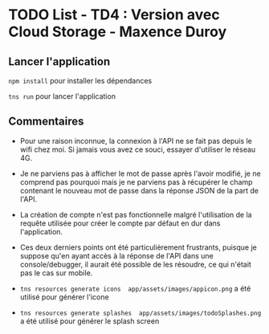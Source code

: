 # TODO List -  TD4 : Version avec Cloud Storage - Maxence Duroy

## Lancer l'application

`npm install` pour installer les dépendances

`tns run` pour lancer l\'application

## Commentaires

* Pour une raison inconnue, la connexion à l'API ne se fait pas depuis le wifi chez moi. Si jamais vous avez ce souci, essayer d'utiliser le réseau 4G.

* Je ne parviens pas à afficher le mot de passe après l'avoir modifié, je ne comprend pas pourquoi mais je ne parviens pas à récupérer le champ contenant le nouveau mot de passe dans la réponse JSON de la part de l'API.

* La création de compte n'est pas fonctionnelle malgré l'utilisation de la requête utilisée pour créer le compte par défaut en dur dans l'application.

* Ces deux derniers points ont été particulièrement frustrants, puisque je suppose qu'en ayant accès à la réponse de l'API dans une console/debugger, il aurait été possible de les résoudre, ce qui n'était pas le cas sur mobile.

* `tns resources generate icons  app/assets/images/appicon.png` a été utilisé pour générer l'icone

* `tns resources generate splashes  app/assets/images/todoSplashes.png` a été utilisé pour générer le splash screen